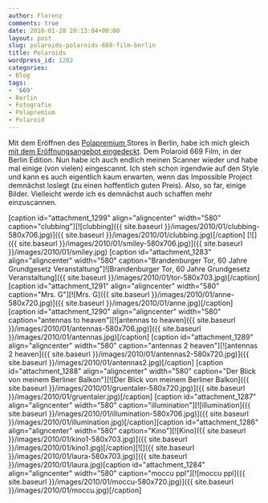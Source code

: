 ```yaml
---
author: Florenz
comments: true
date: 2010-01-28 20:13:04+00:00
layout: post
slug: polaroids-polaroids-669-film-berlin
title: Polaroids
wordpress_id: 1282
categories:
- Blog
tags:
- '669'
- Berlin
- Fotografie
- Polapremium
- Polaroid
---
```


Mit dem Eröffnen des [Polapremium ](http://www.polapremium.com)Stores in Berlin, habe ich mich gleich [mit dem Eröffnungsangebot eingedeckt](http://blog.florenz.co.uk/blog/polapremium-polaroid-shop-in-berlin/). Dem Polaroid 669 Film, in der Berlin Edition. Nun habe ich auch endlich meinen Scanner wieder und habe mal einige (von vielen) eingescannt. Ich steh schon irgendwie auf den Style und kann es auch eigentlich kaum erwarten, wenn das Impossible Project demnächst loslegt (zu einen hoffentlich guten Preis). Also, so far, einige Bilder. Vielleicht werde ich es demnächst auch schaffen mehr einzuscannen.
<!-- more -->
[caption id="attachment_1299" align="aligncenter" width="580" caption="clubbing"][![clubbing]({{ site.baseurl }}/images/2010/01/clubbing-580x706.jpg)]({{ site.baseurl }}/images/2010/01/clubbing.jpg)[/caption]
[![]({{ site.baseurl }}/images/2010/01/smiley-580x706.jpg)]({{ site.baseurl }}/images/2010/01/smiley.jpg)
[caption id="attachment_1283" align="aligncenter" width="580" caption="Brandenburger Tor, 60 Jahre Grundgesetz Veranstaltung"]![Brandenburger Tor, 60 Jahre Grundgesetz Veranstaltung]({{ site.baseurl }}/images/2010/01/tor-580x703.jpg)[/caption]
[caption id="attachment_1291" align="aligncenter" width="580" caption="Mrs. G"][![Mrs. G]({{ site.baseurl }}/images/2010/01/anne-580x720.jpg)]({{ site.baseurl }}/images/2010/01/anne.jpg)[/caption]
[caption id="attachment_1290" align="aligncenter" width="580" caption="antennas to heaven"][![antennas to heaven]({{ site.baseurl }}/images/2010/01/antennas-580x706.jpg)]({{ site.baseurl }}/images/2010/01/antennas.jpg)[/caption]
[caption id="attachment_1289" align="aligncenter" width="580" caption="antennas 2 heaven"][![antennas 2 heaven]({{ site.baseurl }}/images/2010/01/antennas2-580x720.jpg)]({{ site.baseurl }}/images/2010/01/antennas2.jpg)[/caption]
[caption id="attachment_1288" align="aligncenter" width="580" caption="Der Blick von meinem Berliner Balkon"][![Der Blick von meinem Berliner Balkon]({{ site.baseurl }}/images/2010/01/gruentaler-580x720.jpg)]({{ site.baseurl }}/images/2010/01/gruentaler.jpg)[/caption]
[caption id="attachment_1287" align="aligncenter" width="580" caption="illumination"][![illumination]({{ site.baseurl }}/images/2010/01/illumination-580x706.jpg)]({{ site.baseurl }}/images/2010/01/illumination.jpg)[/caption][caption id="attachment_1286" align="aligncenter" width="580" caption="Kino"][![Kino]({{ site.baseurl }}/images/2010/01/kino1-580x703.jpg)]({{ site.baseurl }}/images/2010/01/kino1.jpg)[/caption][![]({{ site.baseurl }}/images/2010/01/laura-580x703.jpg)]({{ site.baseurl }}/images/2010/01/laura.jpg)[caption id="attachment_1284" align="aligncenter" width="580" caption="moccu ppl"][![moccu ppl]({{ site.baseurl }}/images/2010/01/moccu-580x720.jpg)]({{ site.baseurl }}/images/2010/01/moccu.jpg)[/caption]

